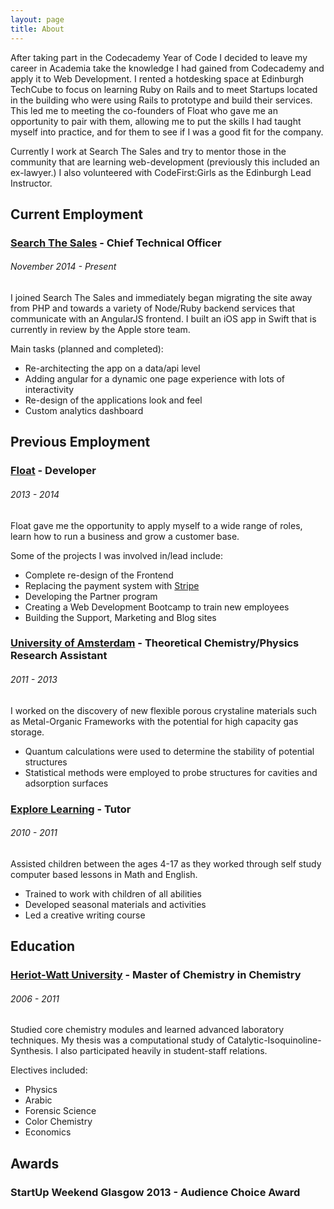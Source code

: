 ```yaml
---
layout: page
title: About
---
```


After taking part in the Codecademy Year of Code I decided to leave my career in Academia take the knowledge I had gained from Codecademy and apply it to Web Development. I rented a hotdesking space at Edinburgh TechCube to focus on learning Ruby on Rails and to meet Startups located in the building who were using Rails to prototype and build their services. This led me to meeting the co-founders of Float who gave me an opportunity to pair with them, allowing me to put the skills I had taught myself into practice, and for them to see if I was a good fit for the company.

Currently I work at Search The Sales and try to mentor those in the community that are learning web-development (previously this included an ex-lawyer.) I also volunteered with CodeFirst:Girls as the Edinburgh Lead Instructor.

## Current Employment

### [Search The Sales](http://www.searchthesales.com) - Chief Technical Officer

###### November 2014 - Present

I joined Search The Sales and immediately began migrating the site away from PHP and towards a variety of Node/Ruby backend services that communicate with an AngularJS frontend.
I built an iOS app in Swift that is currently in review by the Apple store team.

Main tasks (planned and completed):

* Re-architecting the app on a data/api level
* Adding angular for a dynamic one page experience with lots of interactivity
* Re-design of the applications look and feel
* Custom analytics dashboard

## Previous Employment

### [Float](http://floatapp.com) - Developer

###### 2013 - 2014

Float gave me the opportunity to apply myself to a wide range of roles, learn how to run a business and grow a customer base.

Some of the projects I was involved in/lead include:

* Complete re-design of the Frontend
* Replacing the payment system with [Stripe](http://www.stripe.com)
* Developing the Partner program
* Creating a Web Development Bootcamp to train new employees
* Building the Support, Marketing and Blog sites

### [University of Amsterdam](http://www.uva.nl/en/home) - Theoretical Chemistry/Physics Research Assistant

###### 2011 - 2013

I worked on the discovery of new flexible porous crystaline materials such as Metal-Organic Frameworks with the potential for high capacity gas storage.

* Quantum calculations were used to determine the stability of potential structures
* Statistical methods were employed to probe structures for cavities and adsorption surfaces

### [Explore Learning](http://www.explorelearning.co.uk/) - Tutor

###### 2010 - 2011

Assisted children between the ages 4-17 as they worked through self study computer based lessons in Math and English.

* Trained to work with children of all abilities
* Developed seasonal materials and activities
* Led a creative writing course

## Education

### [Heriot-Watt University](http://www.hw.ac.uk/) - Master of Chemistry in Chemistry

###### 2006 - 2011

Studied core chemistry modules and learned advanced laboratory techniques. My thesis was a computational study of Catalytic-Isoquinoline-Synthesis. I also participated heavily in student-staff relations.

Electives included:

* Physics
* Arabic
* Forensic Science
* Color Chemistry
* Economics


## Awards

### StartUp Weekend Glasgow 2013 - Audience Choice Award
